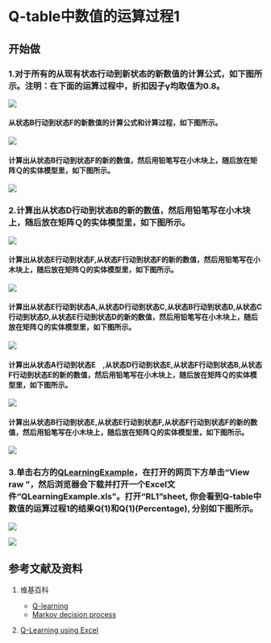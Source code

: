 # Q-table中数值的运算过程1

## 开始做

### 1.对于所有的从现有状态行动到新状态的新数值的计算公式，如下图所示。注明：在下面的运算过程中，折扣因子γ均取值为0.8。

![](/images/强化学习/Q-Learning的基本原理/Q-table中数值的运算过程1/1a0.jpeg)

#### 从状态B行动到状态F的新数值的计算公式和计算过程，如下图所示。

![](/images/强化学习/Q-Learning的基本原理/Q-table中数值的运算过程1/1a1.jpg)

#### 计算出从状态B行动到状态F的新的数值，然后用铅笔写在小木块上，随后放在矩阵Ｑ的实体模型里，如下图所示。

![](/images/强化学习/Q-Learning的基本原理/Q-table中数值的运算过程1/1a2.jpg)

### 2.计算出从状态D行动到状态B的新的数值，然后用铅笔写在小木块上，随后放在矩阵Ｑ的实体模型里，如下图所示。

![](/images/强化学习/Q-Learning的基本原理/Q-table中数值的运算过程1/2a1.jpg)

#### 计算出从状态E行动到状态F,从状态F行动到状态F的新的数值，然后用铅笔写在小木块上，随后放在矩阵Ｑ的实体模型里，如下图所示。

![](/images/强化学习/Q-Learning的基本原理/Q-table中数值的运算过程1/2a2.jpg)

#### 计算出从状态E行动到状态A,从状态D行动到状态C,从状态B行动到状态D,从状态C行动到状态D,从状态E行动到状态D的新的数值，然后用铅笔写在小木块上，随后放在矩阵Ｑ的实体模型里，如下图所示。

![](/images/强化学习/Q-Learning的基本原理/Q-table中数值的运算过程1/2a3.jpg)

#### 计算出从状态A行动到状态E　,从状态D行动到状态E,从状态F行动到状态B,从状态F行动到状态E的新的数值，然后用铅笔写在小木块上，随后放在矩阵Ｑ的实体模型里，如下图所示。

![](/images/强化学习/Q-Learning的基本原理/Q-table中数值的运算过程1/2a4.jpg)

#### 计算出从状态B行动到状态E,从状态E行动到状态F,从状态F行动到状态F的新的数值，然后用铅笔写在小木块上，随后放在矩阵Ｑ的实体模型里，如下图所示。

![](/images/强化学习/Q-Learning的基本原理/Q-table中数值的运算过程1/2a5.jpg)

### 3.单击右方的[QLearningExample](https://github.com/quanbinn/learn-dl-the-experimental-way/blob/master/issues%2Bhistory/excel/QLearningExample.xls)，在打开的网页下方单击“View raw ”，然后浏览器会下载并打开一个Excel文件“QLearningExample.xls”。打开“RL1”sheet, 你会看到Q-table中数值的运算过程1的结果Q(1)和Q(1)(Percentage), 分别如下图所示。

![](/images/强化学习/Q-Learning的基本原理/Q-table中数值的运算过程1/Q1-1.png)

![](/images/强化学习/Q-Learning的基本原理/Q-table中数值的运算过程1/Q1-2.png)

## 参考文献及资料

1. 维基百科
	- [Q-learning](https://en.wikipedia.org/wiki/Q-learning) 
	- [Markov decision process](https://en.wikipedia.org/wiki/Markov_decision_process) 

1. [Q-Learning using Excel](https://people.revoledu.com/kardi/tutorial/ReinforcementLearning/Q-Learning-Excel.htm)
